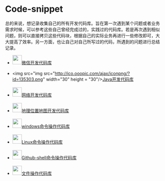 # Code-snippet
总的来说，想记录收集自己的所有开发代码库。旨在第一次遇到某个问题或者业务需求时候，可以参考这些自己曾经完成过的，实践过的代码库。若是再次遇到相似问题，则可以直接拷贝这些代码块，根据自己的实际业务再进行一些修改即可，大大提高了效率。另一方面，也让自己对自己所写过的代码，所遇到的问题进行总结记录。<br>

* <img src="https://timgsa.baidu.com/timg?image&quality=80&size=b9999_10000&sec=1493465887052&di=1d744b3da0ab0e3ea6ef6a5856d78a98&imgtype=0&src=http%3A%2F%2Fimg.zcool.cn%2Fcommunity%2F01da9955da9dd46ac7251df86b278e.jpg" width="30" height = "30"/>[微信开发代码库](https://github.com/arden2600/Code-snippet/tree/master/%E5%BE%AE%E4%BF%A1%E4%BB%A3%E7%A0%81%E5%BA%93)<br><br>
* <img src="img src="http://ico.ooopic.com/ajax/iconpng/?id=135303.png" width="30" height = "30"/>[Java开发代码库](https://github.com/arden2600/Code-snippet/tree/master/Java%E4%BB%A3%E7%A0%81%E5%BA%93)<br><br>
* <img src="https://timgsa.baidu.com/timg?image&quality=80&size=b9999_10000&sec=1493466017036&di=3b76fdfcd06b72c49528039e032e52b4&imgtype=0&src=http%3A%2F%2Fwww.icosky.com%2Ficon%2Fpng%2FSystem%2FBlack%2520Glossy%2FHTTP.png" width="30" height = "30"/>[网络开发代码库](https://github.com/arden2600/Code-snippet/tree/master/%E7%BD%91%E7%BB%9C%E5%BC%80%E5%8F%91%E4%BB%A3%E7%A0%81%E5%BA%93)<br><br>
* <img src="https://timgsa.baidu.com/timg?image&quality=80&size=b9999_10000&sec=1493466361659&di=9abfa7edc3d0de716db67a3af99045d7&imgtype=0&src=http%3A%2F%2Fappimg.hicloud.com%2Fhwmarket%2Ffiles%2Fapplication%2Ficon144%2F5f636de0a83e4b329ff8a607a2ef62ab.png" width="30" height = "30"/>[地理位置地图开发代码库](https://github.com/arden2600/Code-snippet/blob/master/location_map.md)<br><br>
* <img src="https://ss3.bdstatic.com/70cFv8Sh_Q1YnxGkpoWK1HF6hhy/it/u=3428558916,3330830791&fm=15&gp=0.jpg" width="30" height = "30"/>[windows命令操作代码库](https://github.com/arden2600/Code-snippet/blob/master/windows.md)<br><br>
* <img src="https://timgsa.baidu.com/timg?image&quality=80&size=b9999_10000&sec=1493466688580&di=51690fe45edb95aa4edd8822bc78cb63&imgtype=0&src=http%3A%2F%2Fupload.news.cecb2b.com%2F2015%2F0128%2F1422416951352.jpg" width="30" height = "30"/>[Linux命令操作代码库](https://github.com/arden2600/Code-snippet/blob/master/linux_cm.md)<br><br>
* <img src="https://timgsa.baidu.com/timg?image&quality=80&size=b9999_10000&sec=1493466740710&di=22071a96beab3f5a7ce646f3b8ae1ef6&imgtype=0&src=http%3A%2F%2Fimage.tupian114.com%2F20140417%2F14291715.png" width="30" height = "30"/>[Github-shell命令操作代码库](https://github.com/arden2600/Code-snippet/blob/master/gitshell-command.md)<br><br>
* <img src="https://timgsa.baidu.com/timg?image&quality=80&size=b9999_10000&sec=1493466943260&di=4d80ccbdf8d23c975789224a382731c7&imgtype=0&src=http%3A%2F%2Fa.hiphotos.baidu.com%2Fexp%2Fw%3D500%2Fsign%3D135a3e6ffe1986184147ef847aed2e69%2F503d269759ee3d6df5ba3cc545166d224f4ade44.jpg" width="30" height = "30"/>[文件操作代码库](https://github.com/arden2600/Code-snippet/blob/master/File_Op.md)<br><br>
